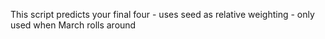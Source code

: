 This script predicts your final four - uses seed as relative weighting - only used when March rolls around
